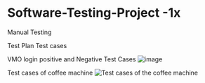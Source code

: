 # Software-Testing-Project -1x
Manual Testing

Test Plan
Test cases

VMO login positive and Negative Test Cases
![image](https://github.com/manish-patil93/Software-Testing-Project/assets/174859343/059a30c0-b097-40e6-827c-9314dd3428a2)

Test cases of coffee machine
![Test cases of the coffee machine](https://github.com/manish-patil93/Software-Testing-Project/assets/174859343/4f7463fc-9d5e-4b18-a7dd-017d5988c5f6)


